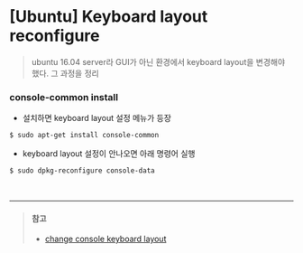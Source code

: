 # [Ubuntu] Keyboard layout reconfigure
> ubuntu 16.04 server라 GUI가 아닌 환경에서 keyboard layout을 변경해야 했다. 그 과정을 정리


### console-common install
* 설치하면 keyboard layout 설정 메뉴가 등장
```sh
$ sudo apt-get install console-common
```

* keyboard layout 설정이 안나오면 아래 명령어 실행
```sh
$ sudo dpkg-reconfigure console-data
```

<br>

---

> #### 참고
> * [change console keyboard layout](https://ubuntuforums.org/showthread.php?t=1758915)